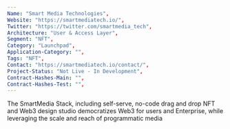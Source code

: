 ```yaml
---
Name: "Smart Media Technologies",
Website: "https://smartmediatech.io/",
Twitter: "https://twitter.com/smartmedia_tech",
Architecture: "User & Access Layer",
Segment: "NFT",
Category: "Launchpad",
Application-Category: "",
Tags: "NFT",
Contact: "https://smartmediatech.io/contact/",
Project-Status: "Not Live - In Development",
Contract-Hashes-Main: "",
Contract-Hashes-Test: "",
---
```

<!--lang:en--> 
The SmartMedia Stack, including self-serve, no-code drag and drop NFT and Web3 design studio democratizes Web3 for users and Enterprise, while leveraging the scale and reach of programmatic media
<!--lang:es--] 
SmartMedia Stack, que incluye autoservicio, NFT de arrastrar y soltar sin código y el estudio de diseño Web3, democratiza Web3 para usuarios y empresas, al tiempo que aprovecha la escala y el alcance de los medios programáticos.
<!--lang:de--] 
Der SmartMedia Stack, einschließlich Self-Service, No-Code-Drag-and-Drop-NFT und Web3-Designstudio, demokratisiert Web3 für Benutzer und Unternehmen und nutzt gleichzeitig die Größe und Reichweite programmatischer Medien
<!--lang:fr--] 
La pile SmartMedia, y compris le studio de conception NFT et Web3 par glisser-déposer en libre-service et sans code, démocratise Web3 pour les utilisateurs et les entreprises, tout en tirant parti de l'échelle et de la portée des médias programmatiques
<!--lang:pl--] 
SmartMedia Stack, w tym samoobsługowe, bezkodowe przeciąganie i upuszczanie NFT i studio projektowe Web3 demokratyzuje Web3 dla użytkowników i przedsiębiorstw, jednocześnie wykorzystując skalę i zasięg mediów zautomatyzowanych
<!--lang:uk--] 
SmartMedia Stack, включаючи самообслуговування, без коду перетягування і скидання NFT і студію дизайну Web3, демократизує Web3 для користувачів і підприємств, одночасно використовуючи масштаб і охоплення програмних медіа
[!--lang:*-->  
